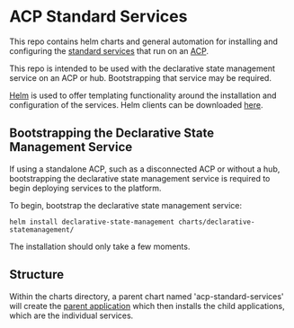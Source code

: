 # ACP Standard Services
This repo contains helm charts and general automation for installing and configuring the [standard services](https://github.com/RedHatEdge/patterns/blob/main/patterns/rh-acp-standard-services/README.md) that run on an [ACP](https://github.com/RedHatEdge/patterns/blob/main/patterns/acp-standardized-architecture-ha/README.md).

This repo is intended to be used with the declarative state management service on an ACP or hub. Bootstrapping that service may be required.

[Helm](https://helm.sh/) is used to offer templating functionality around the installation and configuration of the services. Helm clients can be downloaded [here](https://helm.sh/docs/intro/install/).

## Bootstrapping the Declarative State Management Service
If using a standalone ACP, such as a disconnected ACP or without a hub, bootstrapping the declarative state management service is required to begin deploying services to the platform.

To begin, bootstrap the declarative state management service:
```
helm install declarative-state-management charts/declarative-statemanagement/
```

The installation should only take a few moments.

## Structure
Within the charts directory, a parent chart named 'acp-standard-services' will create the [parent application](https://argo-cd.readthedocs.io/en/stable/operator-manual/cluster-bootstrapping/) which then installs the child applications, which are the individual services.

